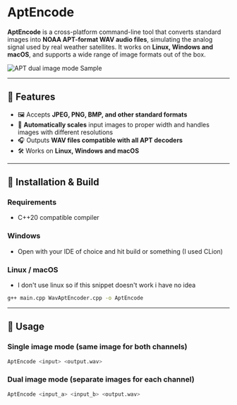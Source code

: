 # AptEncode

**AptEncode** is a cross-platform command-line tool that converts standard images into **NOAA APT-format WAV audio files**, simulating the analog signal used by real weather satellites. It works on **Linux, Windows and macOS**, and supports a wide range of image formats out of the box.

![APT dual image mode Sample](https://raw.githubusercontent.com/warp32767/AptEncode/refs/heads/main/Samples/raw_sync.png)

---

## 🌟 Features

- 🖼️ Accepts **JPEG, PNG, BMP, and other standard formats**
- 📏 **Automatically scales** input images to proper width and handles images with different resolutions 
- 🎧 Outputs **WAV files compatible with all APT decoders**
- 🛠️ Works on **Linux, Windows and macOS**

---

## 🔧 Installation & Build

### Requirements

- C++20 compatible compiler

### Windows

- Open with your IDE of choice and hit build or something (I used CLion)

### Linux / macOS
- I don't use linux so if this snippet doesn't work i have no idea
```bash
g++ main.cpp WavAptEncoder.cpp -o AptEncode
```

---

## 🔎 Usage

### Single image mode (same image for both channels)
```bash
AptEncode <input> <output.wav>
```

### Dual image mode (separate images for each channel)
```bash
AptEncode <input_a> <input_b> <output.wav>
